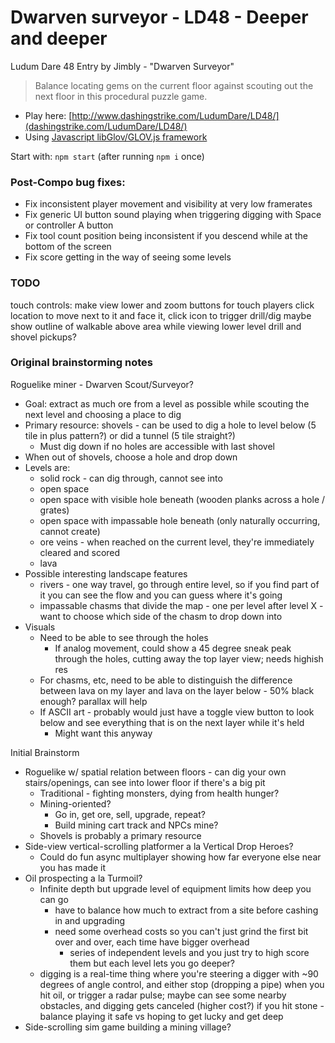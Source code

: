 Dwarven surveyor - LD48 - Deeper and deeper
============================

Ludum Dare 48 Entry by Jimbly - "Dwarven Surveyor"

> Balance locating gems on the current floor against scouting out the next floor in this procedural puzzle game.

* Play here: [http://www.dashingstrike.com/LudumDare/LD48/](dashingstrike.com/LudumDare/LD48/)
* Using [Javascript libGlov/GLOV.js framework](https://github.com/Jimbly/glovjs)

Start with: `npm start` (after running `npm i` once)

### Post-Compo bug fixes:
* Fix inconsistent player movement and visibility at very low framerates
* Fix generic UI button sound playing when triggering digging with Space or controller A button
* Fix tool count position being inconsistent if you descend while at the bottom of the screen
* Fix score getting in the way of seeing some levels

### TODO

touch controls:
  make view lower and zoom buttons for touch players
  click location to move next to it and face it, click icon to trigger drill/dig
maybe show outline of walkable above area while viewing lower level
drill and shovel pickups?

### Original brainstorming notes

Roguelike miner - Dwarven Scout/Surveyor?
* Goal: extract as much ore from a level as possible while scouting the next level and choosing a place to dig
* Primary resource: shovels - can be used to dig a hole to level below (5 tile in plus pattern?) or did a tunnel (5 tile straight?)
  * Must dig down if no holes are accessible with last shovel
* When out of shovels, choose a hole and drop down
* Levels are:
  * solid rock - can dig through, cannot see into
  * open space
  * open space with visible hole beneath (wooden planks across a hole / grates)
  * open space with impassable hole beneath (only naturally occurring, cannot create)
  * ore veins - when reached on the current level, they're immediately cleared and scored
  * lava
* Possible interesting landscape features
  * rivers - one way travel, go through entire level, so if you find part of it you can see the flow and you can guess where it's going
  * impassable chasms that divide the map - one per level after level X - want to choose which side of the chasm to drop down into
* Visuals
  * Need to be able to see through the holes
    * If analog movement, could show a 45 degree sneak peak through the holes, cutting away the top layer view; needs highish res
  * For chasms, etc, need to be able to distinguish the difference between lava on my layer and lava on the layer below - 50% black enough? parallax will help
  * If ASCII art - probably would just have a toggle view button to look below and see everything that is on the next layer while it's held
    * Might want this anyway


Initial Brainstorm
* Roguelike w/ spatial relation between floors - can dig your own stairs/openings, can see into lower floor if there's a big pit
  * Traditional - fighting monsters, dying from health hunger?
  * Mining-oriented?
    * Go in, get ore, sell, upgrade, repeat?
    * Build mining cart track and NPCs mine?
  * Shovels is probably a primary resource
* Side-view vertical-scrolling platformer a la Vertical Drop Heroes?
  * Could do fun async multiplayer showing how far everyone else near you has made it
* Oil prospecting a la Turmoil?
  * Infinite depth but upgrade level of equipment limits how deep you can go
    * have to balance how much to extract from a site before cashing in and upgrading
    * need some overhead costs so you can't just grind the first bit over and over, each time have bigger overhead
      * series of independent levels and you just try to high score them but each level lets you go deeper?
  * digging is a real-time thing where you're steering a digger with ~90 degrees of angle control, and either stop (dropping a pipe) when you hit oil, or trigger a radar pulse; maybe can see some nearby obstacles, and digging gets canceled (higher cost?) if you hit stone - balance playing it safe vs hoping to get lucky and get deep
* Side-scrolling sim game building a mining village?

